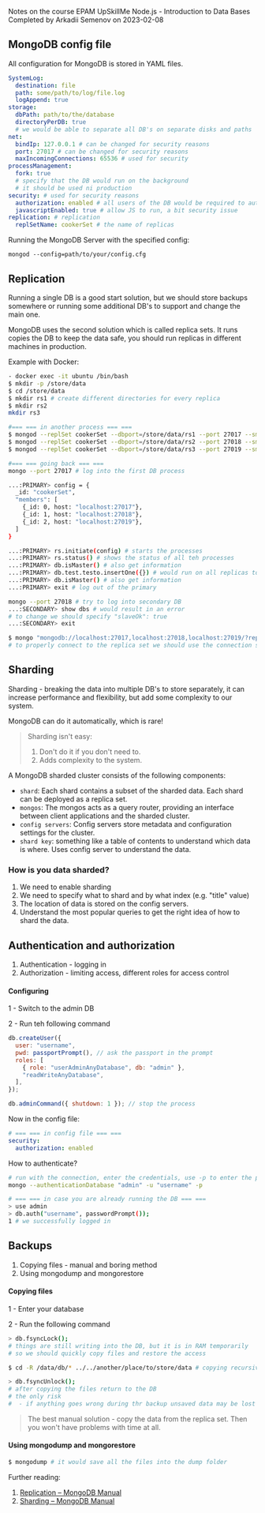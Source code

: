 Notes on the course EPAM UpSkillMe Node.js - Introduction to Data Bases
Completed by Arkadii Semenov on 2023-02-08

## MongoDB config file

All configuration for MongoDB is stored in YAML files.

```yml
SystemLog:
  destination: file
  path: some/path/to/log/file.log
  logAppend: true
storage:
  dbPath: path/to/the/database
  directoryPerDB: true
  # we would be able to separate all DB's on separate disks and paths
net:
  bindIp: 127.0.0.1 # can be changed for security reasons
  port: 27017 # can be changed for security reasons
  maxIncomingConnections: 65536 # used for security
processManagement:
  fork: true
  # specify that the DB would run on the background
  # it should be used ni production
security: # used for security reasons
  authorization: enabled # all users of the DB would be required to authenticate before usage
  javascriptEnabled: true # allow JS to run, a bit security issue
replication: # replication
  replSetName: cookerSet # the name of replicas
```

Running the MongoDB Server with the specified config:

```
mongod --config=path/to/your/config.cfg
```

## Replication

Running a single DB is a good start solution, but we should store backups somewhere or running some additional DB's to support and change the main one.

MongoDB uses the second solution which is called replica sets. It runs copies the DB to keep the data safe, you should run replicas in different machines in production.

Example with Docker:

```bash
- docker exec -it ubuntu /bin/bash
$ mkdir -p /store/data
$ cd /store/data
$ mkdir rs1 # create different directories for every replica
$ mkdir rs2
mkdir rs3

#=== === in another process === ===
$ mongod --replSet cookerSet --dbport=/store/data/rs1 --port 27017 --smallFiles --opblogSize 200 # process one
$ mongod --replSet cookerSet --dbport=/store/data/rs2 --port 27018 --smallFiles --opblogSize 200 # process one
$ mongod --replSet cookerSet --dbport=/store/data/rs3 --port 27019 --smallFiles --opblogSize 200 # process one

#=== === going back === ===
mongo --port 27017 # log into the first DB process

...:PRIMARY> config = {
  _id: "cookerSet",
  "members": [
    {_id: 0, host: "localhost:27017"},
    {_id: 1, host: "localhost:27018"},
    {_id: 2, host: "localhost:27019"},
  ]
}

...:PRIMARY> rs.initiate(config) # starts the processes
...:PRIMARY> rs.status() # shows the status of all teh processes
...:PRIMARY> db.isMaster() # also get information
...:PRIMARY> db.test.testo.insertOne({}) # would run on all replicas too
...:PRIMARY> db.isMaster() # also get information
...:PRIMARY> exit # log out of the primary

mongo --port 27018 # try to log into secondary DB
...:SECONDARY> show dbs # would result in an error
# to change we should specify "slaveOk": true
...:SECONDARY> exit

$ mongo "mongodb://localhost:27017,localhost:27018,localhost:27019/?replicaSet=cookerSet"
# to properly connect to the replica set we should use the connection string
```

## Sharding

Sharding - breaking the data into multiple DB's to store separately, it can increase performance and flexibility, but add some complexity to our system.

MongoDB can do it automatically, which is rare!

> Sharding isn't easy:
>
> 1. Don't do it if you don't need to.
> 2. Adds complexity to the system.

A MongoDB sharded cluster consists of the following components:

- `shard`: Each shard contains a subset of the sharded data. Each shard can be deployed as a replica set.
- `mongos`: The mongos acts as a query router, providing an interface between client applications and the sharded cluster.
- `config servers`: Config servers store metadata and configuration settings for the cluster.
- `shard key`: something like a table of contents to understand which data is where. Uses config server to understand the data.

### How is you data sharded?

1. We need to enable sharding
2. We need to specify what to shard and by what index (e.g. "title" value)
3. The location of data is stored on the config servers.
4. Understand the most popular queries to get the right idea of how to shard the data.

## Authentication and authorization

1. Authentication - logging in
2. Authorization - limiting access, different roles for access control

#### Configuring

1 - Switch to the admin DB

2 - Run teh following command

```js
db.createUser({
  user: "username",
  pwd: passportPrompt(), // ask the passport in the prompt
  roles: [
    { role: "userAdminAnyDatabase", db: "admin" },
    "readWriteAnyDatabase",
  ],
});

db.adminCommand({ shutdown: 1 }); // stop the process
```

Now in the config file:

```yml
# === === in config file === ===
security:
  authorization: enabled
```

How to authenticate?

```bash
# run with the connection, enter the credentials, use -p to enter the password
mongo --authenticationDatabase "admin" -u "username" -p

# === === in case you are already running the DB === ===
> use admin
> db.auth("username", passwordPrompt());
1 # we successfully logged in
```

## Backups

1. Copying files - manual and boring method
2. Using mongodump and mongorestore

#### Copying files

1 - Enter your database

2 - Run the following command

```bash
> db.fsyncLock();
# things are still writing into the DB, but it is in RAM temporarily
# so we should quickly copy files and restore the access

$ cd -R /data/db/* ../../another/place/to/store/data # copying recursively

> db.fsyncUnlock();
# after copying the files return to the DB
# the only risk
#  - if anything goes wrong during thr backup unsaved data may be lost
```

> The best manual solution - copy the data from the replica set.
> Then you won't have problems with time at all.

#### Using mongodump and mongorestore

```bash
$ mongodump # it would save all the files into the dump folder
```

Further reading:

1. [Replication – MongoDB Manual](https://docs.mongodb.com/manual/replication/)
2. [Sharding – MongoDB Manual](https://docs.mongodb.com/manual/sharding/)
